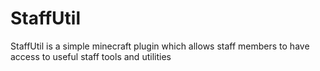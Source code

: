 # StaffUtil
StaffUtil is a simple minecraft plugin which allows staff members to have access to useful staff tools and utilities
